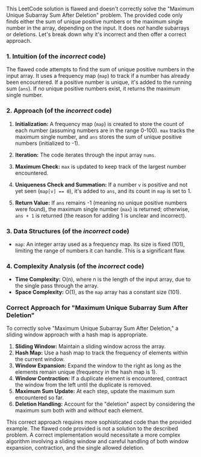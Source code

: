 This LeetCode solution is flawed and doesn't correctly solve the "Maximum Unique Subarray Sum After Deletion" problem.  The provided code only finds either the sum of unique positive numbers or the maximum single number in the array, depending on the input. It does *not* handle subarrays or deletions. Let's break down why it's incorrect and then offer a correct approach.

### 1. Intuition (of the *incorrect* code)

The flawed code attempts to find the sum of unique positive numbers in the input array. It uses a frequency map (`map`) to track if a number has already been encountered. If a positive number is unique, it's added to the running sum (`ans`).  If no unique positive numbers exist, it returns the maximum single number.

### 2. Approach (of the *incorrect* code)

1. **Initialization:** A frequency map (`map`) is created to store the count of each number (assuming numbers are in the range 0-100). `max` tracks the maximum single number, and `ans` stores the sum of unique positive numbers (initialized to -1).

2. **Iteration:** The code iterates through the input array `nums`.

3. **Maximum Check:**  `max` is updated to keep track of the largest number encountered.

4. **Uniqueness Check and Summation:** If a number `v` is positive and not yet seen (`map[v] == 0`), it's added to `ans`, and its count in `map` is set to 1.

5. **Return Value:** If `ans` remains -1 (meaning no unique positive numbers were found), the maximum single number (`max`) is returned; otherwise, `ans + 1` is returned (the reason for adding 1 is unclear and incorrect).

### 3. Data Structures (of the *incorrect* code)

- `map`: An integer array used as a frequency map. Its size is fixed (101), limiting the range of numbers it can handle. This is a significant flaw.

### 4. Complexity Analysis (of the *incorrect* code)

- **Time Complexity:** O(n), where n is the length of the input array, due to the single pass through the array.
- **Space Complexity:** O(1), as the `map` array has a constant size (101).


### Correct Approach for "Maximum Unique Subarray Sum After Deletion"

To correctly solve "Maximum Unique Subarray Sum After Deletion," a sliding window approach with a hash map is appropriate.

1. **Sliding Window:** Maintain a sliding window across the array.
2. **Hash Map:** Use a hash map to track the frequency of elements within the current window.
3. **Window Expansion:** Expand the window to the right as long as the elements remain unique (frequency in the hash map is 1).
4. **Window Contraction:** If a duplicate element is encountered, contract the window from the left until the duplicate is removed.
5. **Maximum Sum Update:** At each step, update the maximum sum encountered so far.
6. **Deletion Handling:** Account for the "deletion" aspect by considering the maximum sum both *with* and *without* each element.

This correct approach requires more sophisticated code than the provided example.  The flawed code provided is not a solution to the described problem.  A correct implementation would necessitate a more complex algorithm involving a sliding window and careful handling of both window expansion, contraction, and the single allowed deletion.
